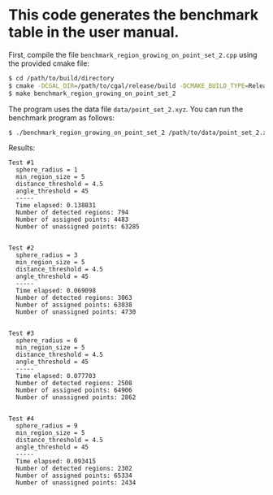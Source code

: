 # This code generates the benchmark table in the user manual.

First, compile the file `benchmark_region_growing_on_point_set_2.cpp` using the provided cmake file:

```bash
$ cd /path/to/build/directory
$ cmake -DCGAL_DIR=/path/to/cgal/release/build -DCMAKE_BUILD_TYPE=Release /path/to/benchmark/Region_growing
$ make benchmark_region_growing_on_point_set_2
```

The program uses the data file `data/point_set_2.xyz`.
You can run the benchmark program as follows:

```bash
$ ./benchmark_region_growing_on_point_set_2 /path/to/data/point_set_2.xyz
```

Results:

```
Test #1
  sphere_radius = 1
  min_region_size = 5
  distance_threshold = 4.5
  angle_threshold = 45
  -----
  Time elapsed: 0.138831
  Number of detected regions: 794
  Number of assigned points: 4483
  Number of unassigned points: 63285


Test #2
  sphere_radius = 3
  min_region_size = 5
  distance_threshold = 4.5
  angle_threshold = 45
  -----
  Time elapsed: 0.069098
  Number of detected regions: 3063
  Number of assigned points: 63038
  Number of unassigned points: 4730


Test #3
  sphere_radius = 6
  min_region_size = 5
  distance_threshold = 4.5
  angle_threshold = 45
  -----
  Time elapsed: 0.077703
  Number of detected regions: 2508
  Number of assigned points: 64906
  Number of unassigned points: 2862


Test #4
  sphere_radius = 9
  min_region_size = 5
  distance_threshold = 4.5
  angle_threshold = 45
  -----
  Time elapsed: 0.093415
  Number of detected regions: 2302
  Number of assigned points: 65334
  Number of unassigned points: 2434
```
